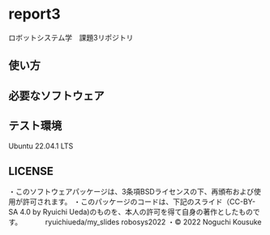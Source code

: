 # report3
ロボットシステム学　課題3リポジトリ

## 使い方



## 必要なソフトウェア

## テスト環境
Ubuntu 22.04.1 LTS

## LICENSE
・このソフトウェアパッケージは、3条項BSDライセンスの下、再頒布および使用が許可されます。
・このパッケージのコードは、下記のスライド（CC-BY-SA 4.0 by Ryuichi Ueda)のものを、本人の許可を得て自身の著作としたものです。
　　　ryuichiueda/my_slides robosys2022
・© 2022 Noguchi Kousuke
